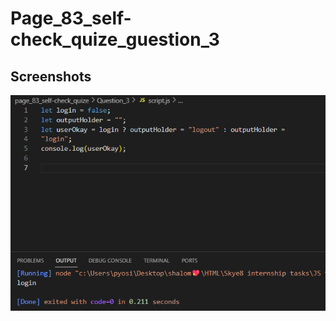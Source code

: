 # Page_83_self-check_quize_guestion_3

## Screenshots

![code_and_output_Question_3](Sreenshots/code_and_output.png)